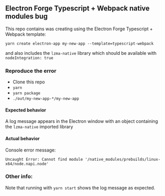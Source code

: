 ## Electron Forge Typescript + Webpack native modules bug

This repo contains was creating using the Electron Forge Typescript + Webpack template:

```
yarn create electron-app my-new-app --template=typescript-webpack
```

and also includes the `lzma-native` library which should be available with `nodeIntegration: true`

### Reproduce the error

- Clone this repo
- `yarn`
- `yarn package`
- `./out/my-new-app-*/my-new-app`

#### Expected behavior

A log message appears in the Electron window with an object containing the `lzma-native` imported library

#### Actual behavior

Console error message:

```
Uncaught Error: Cannot find module '/native_modules/prebuilds/linux-x64/node.napi.node'
```

### Other info:

Note that running with `yarn start` shows the log message as expected.
